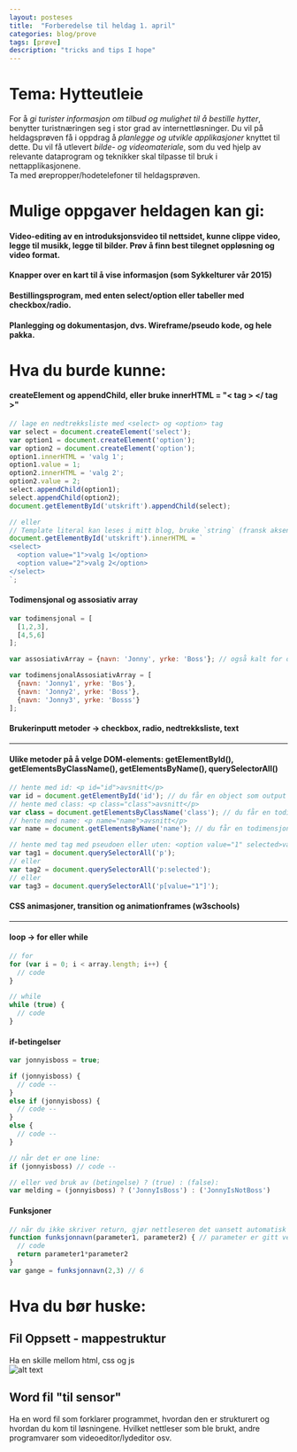 ```yaml
---
layout: posteses
title:  "Forberedelse til heldag 1. april"
categories: blog/prove
tags: [prøve]
description: "tricks and tips I hope"
---
```


Tema: Hytteutleie
======

For å *gi turister informasjon om tilbud og mulighet til å bestille hytter*, benytter turistnæringen seg i stor grad  av internettløsninger. Du vil på heldagsprøven få i oppdrag å *planlegge og utvikle applikasjoner* knyttet til dette.
Du vil få utlevert *bilde- og videomateriale*, som du ved hjelp av relevante dataprogram og teknikker skal tilpasse til bruk i nettapplikasjonene.  
Ta med ørepropper/hodetelefoner til heldagsprøven.

Mulige oppgaver heldagen kan gi:
======

#### Video-editing av en introduksjonsvideo til nettsidet, kunne clippe video, legge til musikk, legge til bilder. Prøv å finn best tilegnet oppløsning og video format.

#### Knapper over en kart til å vise informasjon (som Sykkelturer vår 2015)

#### Bestillingsprogram, med enten select/option eller tabeller med checkbox/radio.

#### Planlegging og dokumentasjon, dvs. Wireframe/pseudo kode, og hele pakka.

Hva du burde kunne:
======

#### createElement og appendChild, eller bruke innerHTML = "< tag > </ tag >"
```javascript
// lage en nedtrekksliste med <select> og <option> tag
var select = document.createElement('select');
var option1 = document.createElement('option');
var option2 = document.createElement('option');
option1.innerHTML = 'valg 1';
option1.value = 1;
option2.innerHTML = 'valg 2';
option2.value = 2;
select.appendChild(option1);
select.appendChild(option2);
document.getElementById('utskrift').appendChild(select);

// eller
// Template literal kan leses i mitt blog, bruke `string` (fransk aksent tegn greie): ${variabel}
document.getElementById('utskrift').innerHTML = `
<select>
  <option value="1">valg 1</option>
  <option value="2">valg 2</option>
</select>
`;
```

#### Todimensjonal og assosiativ array
```javascript
var todimensjonal = [
  [1,2,3],
  [4,5,6]
];

var assosiativArray = {navn: 'Jonny', yrke: 'Boss'}; // også kalt for object

var todimensjonalAssosiativArray = [
  {navn: 'Jonny1', yrke: 'Bos'},
  {navn: 'Jonny2', yrke: 'Boss'},
  {navn: 'Jonny3', yrke: 'Bosss'}
];
```

#### Brukerinputt metoder -> checkbox, radio, nedtrekksliste, text
---

#### Ulike metoder på å velge DOM-elements: getElementById(), getElementsByClassName(), getElementsByName(), querySelectorAll()
```javascript
// hente med id: <p id="id">avsnitt</p>
var id = document.getElementById('id'); // du får en object som output
// hente med class: <p class="class">avsnitt</p>
var class = document.getElementsByClassName('class'); // du får en todimensjonalAssosiativArray
// hente med name: <p name="name">avsnitt</p>
var name = document.getElementsByName('name'); // du får en todimensjonalAssosiativArray

// hente med tag med pseudoen eller uten: <option value="1" selected>valg 1</option>
var tag1 = document.querySelectorAll('p');
// eller
var tag2 = document.querySelectorAll('p:selected');
// eller
var tag3 = document.querySelectorAll('p[value="1"]');
```

#### CSS animasjoner, transition og animationframes (w3schools)
---

#### loop -> for eller while
```javascript
// for
for (var i = 0; i < array.length; i++) {
  // code
}

// while
while (true) {
  // code
}
```

#### if-betingelser
```javascript
var jonnyisboss = true;

if (jonnyisboss) {
  // code --
}
else if (jonnyisboss) {
  // code --
}
else {
  // code --
}

// når det er one line:
if (jonnyisboss) // code --

// eller ved bruk av (betingelse) ? (true) : (false):
var melding = (jonnyisboss) ? ('JonnyIsBoss') : ('JonnyIsNotBoss')
```

#### Funksjoner
```javascript
// når du ikke skriver return, gjør nettleseren det uansett automatisk og det vil returne undefined, bare skriv return om du vil få en verdi ut fra funksjonen
function funksjonnavn(parameter1, parameter2) { // parameter er gitt ved funksjon call
  // code
  return parameter1*parameter2
}
var gange = funksjonnavn(2,3) // 6
```

Hva du bør huske:
======

Fil Oppsett - mappestruktur
------
Ha en skille mellom html, css og js<br/>
![alt text](https://dl.dropboxusercontent.com/s/oai9q2bqjb5tni2/oppsett.PNG "yuh")

Word fil "til sensor"
------
Ha en word fil som forklarer programmet, hvordan den er strukturert og hvordan du kom til løsningene. Hvilket nettleser som ble brukt, andre programvarer som videoeditor/lydeditor osv.
